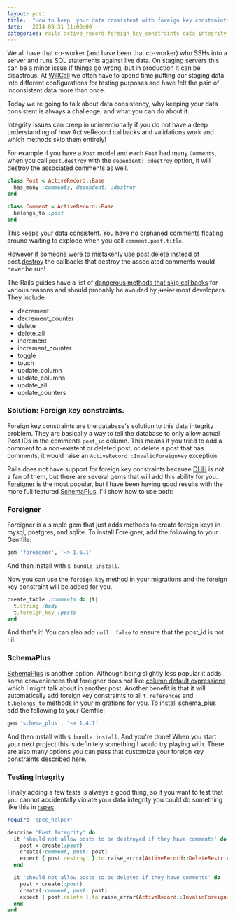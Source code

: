 ```yaml
---
layout: post
title:  "How to keep  your data consistent with foreign key constraints"
date:   2014-03-31 11:00:00
categories: rails active_record foreign_key_constraints data integrity
---
```


We all have that co-worker (and have been that co-worker) who SSHs into a
server and runs SQL statements against live data. On staging servers this
can be a minor issue if things go wrong, but in production it can be disastrous.
At [WillCall](https://www.getwillcall.com) we often have to spend time
putting our staging data into different configurations for testing purposes
and have felt the pain of inconsistent data more than once.

Today we're going to talk about data consistency, why keeping your data
consistent is always a challenge, and what you can do about it.

Integrity issues can creep in unintentionally if you do not have a
deep understanding of how ActiveRecord callbacks and validations work and
which methods skip them entirely!

For example if you have a `Post` model and each `Post` had many `Comments`, when you 
call `post.destroy` with the `dependent: :destroy` option, it will destroy the 
associated comments as well.

```ruby
class Post < ActiveRecord::Base
  has_many :comments, dependent: :destroy
end

class Comment < ActiveRecord::Base
  belongs_to :post
end
```

This keeps your data consistent. You have no orphaned comments floating around
waiting to explode when you call `comment.post.title`.

However if someone were to mistakenly use
post.[delete](http://api.rubyonrails.org/classes/ActiveRecord/Relation.html#method-i-delete)
instead of post.[destroy](http://api.rubyonrails.org/classes/ActiveRecord/Relation.html#method-i-destroy)
the callbacks that destroy the associated comments would never be run!

The Rails guides have a list of 
[dangerous methods that skip callbacks](http://guides.rubyonrails.org/active_record_callbacks.html#skipping-callbacks)
for various reasons and should probably be avoided by ~~junior~~ most 
developers. They include:

* decrement
* decrement_counter
* delete
* delete_all
* increment
* increment_counter
* toggle
* touch
* update_column
* update_columns
* update_all
* update_counters

### Solution: Foreign key constraints.

Foreign key constraints are the database's solution to this data integrity 
problem. They are basically a way to tell the database to only allow actual 
Post IDs in the comments `post_id` column. This means if you tried to add a 
comment to a non-existent or deleted post, or delete a post that has comments, 
it would raise an `ActiveRecord::InvalidForeignKey` exception.

Rails does not have support for foreign key constraints because
[DHH](http://en.wikipedia.org/wiki/David_Heinemeier_Hansson) is not a
fan of them, but there are several gems that will add this ability for you. 
[Foreigner](https://github.com/matthuhiggins/foreigner) is the most popular, 
but I have been having good results with the more full featured 
[SchemaPlus](https://github.com/lomba/schema_plus). I'll show how to use 
both:

### Foreigner

Foreigner is a simple gem that just adds methods to create foreign keys in
mysql, postgres, and sqlite. To install Foreigner, add the following to your
Gemfile:

```ruby
gem 'foreigner', '~> 1.6.1'
```

And then install with `$ bundle install`.

Now you can use the `foreign_key` method in your migrations and the foreign
key constraint will be added for you.

```ruby
create_table :comments do |t|
  t.string :body
  t.foreign_key :posts
end
```

And that's it! You can also add `null: false` to ensure that the post_id is 
not nil.

### SchemaPlus

[SchemaPlus](https://github.com/lomba/schema_plus) is another option. 
Although being slightly less popular it adds some conveniences that foreigner 
does not like 
[column default expressions](https://github.com/lomba/schema_plus#column-defaults-expressions)
which I might talk about in another post. Another benefit is that it will 
automatically add foreign key constraints to all `t.references` and
`t.belongs_to` methods in your migrations for you. To install schema_plus add 
the following to your Gemfile:

```ruby
gem 'schema_plus', '~> 1.4.1'
```

And then install with `$ bundle install`. And you're done! When you start your 
next project this is definitely something I would try playing with. There are 
also many options you can pass that customize your foreign key constraints 
described [here](https://github.com/lomba/schema_plus#foreign-key-constraints).


### Testing Integrity

Finally adding a few tests is always a good thing, so if you want to test that 
you cannot accidentally violate your data integrity you could do something 
like this in [rspec](https://github.com/rspec/rspec).

```ruby
require 'spec_helper'

describe 'Post Integrity' do
  it 'should not allow posts to be destroyed if they have comments' do
    post = create(:post)
    create(:comment, post: post)
    expect { post.destroy! }.to raise_error(ActiveRecord::DeleteRestrictionError)
  end

  it 'should not allow posts to be deleted if they have comments' do
    post = create(:post)
    create(:comment, post: post)
    expect { post.delete }.to raise_error(ActiveRecord::InvalidForeignKey)
  end
end
```
